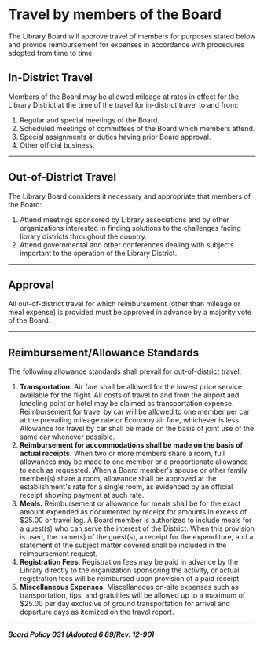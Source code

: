 # Travel by members of the Board

The Library Board will approve travel of members for purposes stated below and provide reimbursement for expenses in accordance with procedures adopted from time to time.

## In-District Travel 
Members of the Board may be allowed mileage at rates in effect for the Library District at the time of the travel for in-district travel to and from:
1. Regular and special meetings of the Board.
2. Scheduled meetings of committees of the Board which members attend.
3. Special assignments or duties having prior Board approval.
4. Other official business.

---
## Out-of-District Travel
The Library Board considers it necessary and appropriate that members of the Board:
1. Attend meetings sponsored by Library associations and by other organizations interested in finding solutions to the challenges facing library districts throughout the country.
2. Attend governmental and other conferences dealing with subjects important to the operation of the Library District.

---
## Approval 
All out-of-district travel for which reimbursement (other than mileage or meal expense) is provided must be approved in advance by a majority vote of the Board.

---
## Reimbursement/Allowance Standards
The following allowance standards shall prevail for out-of-district travel:
1. **Transportation.** Air fare shall be allowed for the lowest price service available for the flight. All costs of travel to and from the airport and kneeling point or hotel may be claimed as transportation expense. Reimbursement for travel by car will be allowed to one member per car at the prevailing mileage rate or Economy air fare, whichever is less. Allowance for travel by car shall be made on the basis of joint use of the same car whenever possible.
2. **Reimbursement for accommodations shall be made on the basis of actual receipts.** When two or more members share a room, full allowances may be made to one member or a proportionate allowance to each as requested. When a Board member's spouse or other family member(s) share a room, allowance shall be approved at the establishment's rate for a single room, as evidenced by an official receipt showing payment at such rate.
3. **Meals.** Reimbursement or allowance for meals shall be for the exact amount expended as documented by receipt for amounts in excess of $25.00 or travel log. A Board member is authorized to include meals for a guest(s) who can serve the interest of the District. When this provision is used, the name(s) of the guest(s), a receipt for the expenditure, and a statement of the subject matter covered shall be included in the reimbursement request.
4. **Registration Fees.** Registration fees may be paid in advance by the Library directly to the organization sponsoring the activity, or actual registration fees will be reimbursed upon provision of a paid receipt.
5. **Miscellaneous Expenses.** Miscellaneous on-site expenses such as transportation, tips, and gratuities will be allowed up to a maximum of $25.00 per day exclusive of ground transportation for arrival and departure days as itemized on the travel report.

---

**_Board Policy 031 (Adopted 6 89/Rev. 12-90)_**